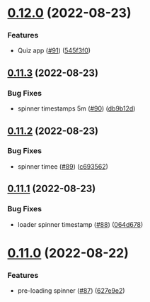 # [0.12.0](https://github.com/thecyberworld/thecyberhub.org/compare/v0.11.3...v0.12.0) (2022-08-23)


### Features

* Quiz app ([#91](https://github.com/thecyberworld/thecyberhub.org/issues/91)) ([545f3f0](https://github.com/thecyberworld/thecyberhub.org/commit/545f3f0cb9bd8729a06d3702b43dba7265d76ff6))



## [0.11.3](https://github.com/thecyberworld/thecyberhub.org/compare/v0.11.2...v0.11.3) (2022-08-23)


### Bug Fixes

* spinner timestamps 5m ([#90](https://github.com/thecyberworld/thecyberhub.org/issues/90)) ([db9b12d](https://github.com/thecyberworld/thecyberhub.org/commit/db9b12d2a19587f1fce764031773ea7aaddcb31e))



## [0.11.2](https://github.com/thecyberworld/thecyberhub.org/compare/v0.11.1...v0.11.2) (2022-08-23)


### Bug Fixes

* spinner timee ([#89](https://github.com/thecyberworld/thecyberhub.org/issues/89)) ([c693562](https://github.com/thecyberworld/thecyberhub.org/commit/c693562e65b8becbdc55012242a9d8e93827dab2))



## [0.11.1](https://github.com/thecyberworld/thecyberhub.org/compare/v0.11.0...v0.11.1) (2022-08-23)


### Bug Fixes

* loader spinner timestamp ([#88](https://github.com/thecyberworld/thecyberhub.org/issues/88)) ([064d678](https://github.com/thecyberworld/thecyberhub.org/commit/064d678a74bfdf2af244630f09b809a7cce9a849))



# [0.11.0](https://github.com/thecyberworld/thecyberhub.org/compare/v0.10.0...v0.11.0) (2022-08-22)


### Features

* pre-loading spinner ([#87](https://github.com/thecyberworld/thecyberhub.org/issues/87)) ([627e9e2](https://github.com/thecyberworld/thecyberhub.org/commit/627e9e2601c8f809a0c78a09315e8125338f0d49))



